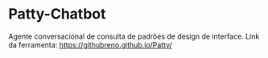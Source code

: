 # Patty-Chatbot
Agente conversacional de consulta de padrões de design de interface.
Link da ferramenta: https://githubreno.github.io/Patty/
